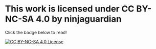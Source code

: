 # This work is licensed under CC BY-NC-SA 4.0 by ninjaguardian
Click the badge below to read!

[![CC BY-NC-SA 4.0 License](https://img.shields.io/badge/license-CC--BY--NC--SA--4.0-33c706.svg)](https://creativecommons.org/licenses/by-nc-sa/4.0/deed.en)

